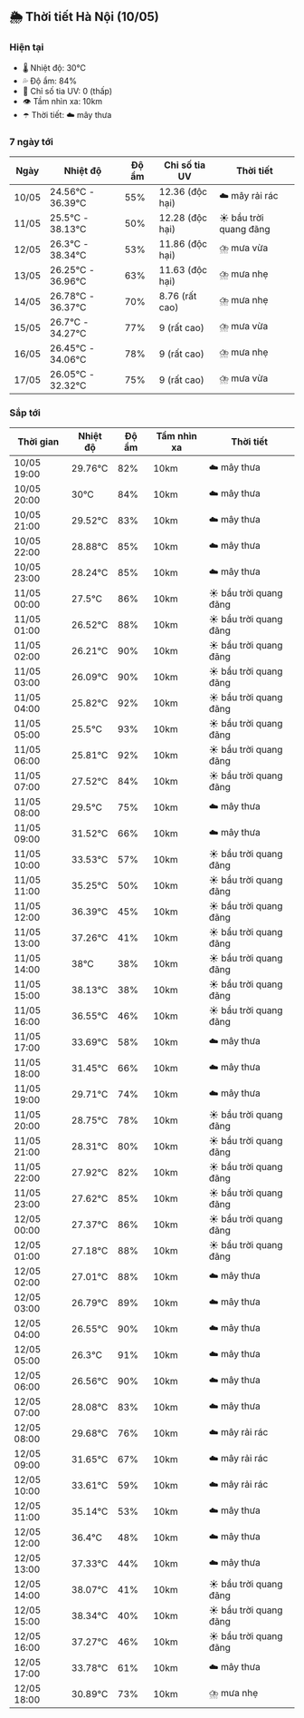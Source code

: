 ## 🌦️ Thời tiết Hà Nội (10/05)

### Hiện tại

- 🌡️ Nhiệt độ: 30℃
- 💦 Độ ẩm: 84%
- 🌟 Chỉ số tia UV: 0 (thấp)
- 👁️ Tầm nhìn xa: 10km
- ☂️ Thời tiết: ☁️ mây thưa

### 7 ngày tới

| Ngày | Nhiệt độ | Độ ẩm | Chỉ số tia UV | Thời tiết |
| --- | --- | --- | --- | --- |
| 10/05 | 24.56℃ - 36.39℃ | 55% | 12.36 (độc hại) | ☁️ mây rải rác |
| 11/05 | 25.5℃ - 38.13℃ | 50% | 12.28 (độc hại) | ☀️ bầu trời quang đãng |
| 12/05 | 26.3℃ - 38.34℃ | 53% | 11.86 (độc hại) | ⛈️ mưa vừa |
| 13/05 | 26.25℃ - 36.96℃ | 63% | 11.63 (độc hại) | ⛈️ mưa nhẹ |
| 14/05 | 26.78℃ - 36.37℃ | 70% | 8.76 (rất cao) | ⛈️ mưa nhẹ |
| 15/05 | 26.7℃ - 34.27℃ | 77% | 9 (rất cao) | ⛈️ mưa vừa |
| 16/05 | 26.45℃ - 34.06℃ | 78% | 9 (rất cao) | ⛈️ mưa nhẹ |
| 17/05 | 26.05℃ - 32.32℃ | 75% | 9 (rất cao) | ⛈️ mưa vừa |

### Sắp tới

| Thời gian | Nhiệt độ | Độ ẩm | Tầm nhìn xa | Thời tiết |
| --- | --- | --- | --- | --- |
| 10/05 19:00 | 29.76℃ | 82% | 10km | ☁️ mây thưa |
| 10/05 20:00 | 30℃ | 84% | 10km | ☁️ mây thưa |
| 10/05 21:00 | 29.52℃ | 83% | 10km | ☁️ mây thưa |
| 10/05 22:00 | 28.88℃ | 85% | 10km | ☁️ mây thưa |
| 10/05 23:00 | 28.24℃ | 85% | 10km | ☁️ mây thưa |
| 11/05 00:00 | 27.5℃ | 86% | 10km | ☀️ bầu trời quang đãng |
| 11/05 01:00 | 26.52℃ | 88% | 10km | ☀️ bầu trời quang đãng |
| 11/05 02:00 | 26.21℃ | 90% | 10km | ☀️ bầu trời quang đãng |
| 11/05 03:00 | 26.09℃ | 90% | 10km | ☀️ bầu trời quang đãng |
| 11/05 04:00 | 25.82℃ | 92% | 10km | ☀️ bầu trời quang đãng |
| 11/05 05:00 | 25.5℃ | 93% | 10km | ☀️ bầu trời quang đãng |
| 11/05 06:00 | 25.81℃ | 92% | 10km | ☀️ bầu trời quang đãng |
| 11/05 07:00 | 27.52℃ | 84% | 10km | ☀️ bầu trời quang đãng |
| 11/05 08:00 | 29.5℃ | 75% | 10km | ☁️ mây thưa |
| 11/05 09:00 | 31.52℃ | 66% | 10km | ☁️ mây thưa |
| 11/05 10:00 | 33.53℃ | 57% | 10km | ☀️ bầu trời quang đãng |
| 11/05 11:00 | 35.25℃ | 50% | 10km | ☀️ bầu trời quang đãng |
| 11/05 12:00 | 36.39℃ | 45% | 10km | ☀️ bầu trời quang đãng |
| 11/05 13:00 | 37.26℃ | 41% | 10km | ☀️ bầu trời quang đãng |
| 11/05 14:00 | 38℃ | 38% | 10km | ☀️ bầu trời quang đãng |
| 11/05 15:00 | 38.13℃ | 38% | 10km | ☀️ bầu trời quang đãng |
| 11/05 16:00 | 36.55℃ | 46% | 10km | ☀️ bầu trời quang đãng |
| 11/05 17:00 | 33.69℃ | 58% | 10km | ☁️ mây thưa |
| 11/05 18:00 | 31.45℃ | 66% | 10km | ☁️ mây thưa |
| 11/05 19:00 | 29.71℃ | 74% | 10km | ☁️ mây thưa |
| 11/05 20:00 | 28.75℃ | 78% | 10km | ☀️ bầu trời quang đãng |
| 11/05 21:00 | 28.31℃ | 80% | 10km | ☀️ bầu trời quang đãng |
| 11/05 22:00 | 27.92℃ | 82% | 10km | ☀️ bầu trời quang đãng |
| 11/05 23:00 | 27.62℃ | 85% | 10km | ☀️ bầu trời quang đãng |
| 12/05 00:00 | 27.37℃ | 86% | 10km | ☀️ bầu trời quang đãng |
| 12/05 01:00 | 27.18℃ | 88% | 10km | ☀️ bầu trời quang đãng |
| 12/05 02:00 | 27.01℃ | 88% | 10km | ☁️ mây thưa |
| 12/05 03:00 | 26.79℃ | 89% | 10km | ☁️ mây thưa |
| 12/05 04:00 | 26.55℃ | 90% | 10km | ☁️ mây thưa |
| 12/05 05:00 | 26.3℃ | 91% | 10km | ☁️ mây thưa |
| 12/05 06:00 | 26.56℃ | 90% | 10km | ☁️ mây thưa |
| 12/05 07:00 | 28.08℃ | 83% | 10km | ☁️ mây thưa |
| 12/05 08:00 | 29.68℃ | 76% | 10km | ☁️ mây rải rác |
| 12/05 09:00 | 31.65℃ | 67% | 10km | ☁️ mây rải rác |
| 12/05 10:00 | 33.61℃ | 59% | 10km | ☁️ mây rải rác |
| 12/05 11:00 | 35.14℃ | 53% | 10km | ☁️ mây thưa |
| 12/05 12:00 | 36.4℃ | 48% | 10km | ☁️ mây thưa |
| 12/05 13:00 | 37.33℃ | 44% | 10km | ☁️ mây thưa |
| 12/05 14:00 | 38.07℃ | 41% | 10km | ☀️ bầu trời quang đãng |
| 12/05 15:00 | 38.34℃ | 40% | 10km | ☀️ bầu trời quang đãng |
| 12/05 16:00 | 37.27℃ | 46% | 10km | ☀️ bầu trời quang đãng |
| 12/05 17:00 | 33.78℃ | 61% | 10km | ☁️ mây thưa |
| 12/05 18:00 | 30.89℃ | 73% | 10km | ⛈️ mưa nhẹ |
